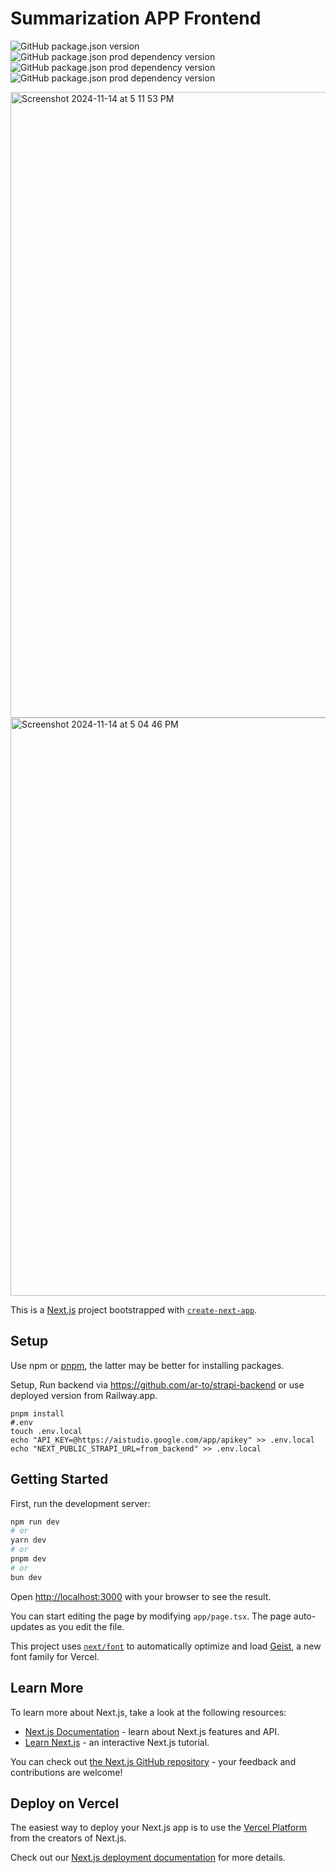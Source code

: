 # Summarization APP Frontend
![GitHub package.json version](https://img.shields.io/github/package-json/v/ar-to/strapi-backend)
![GitHub package.json prod dependency version](https://img.shields.io/github/package-json/dependency-version/ar-to/summarization-app-fe/next)
![GitHub package.json prod dependency version](https://img.shields.io/github/package-json/dependency-version/ar-to/summarization-app-fe/%40google%2Fgenerative-ai)
![GitHub package.json prod dependency version](https://img.shields.io/github/package-json/dependency-version/ar-to/summarization-app-fe/react)



<img width="1001" alt="Screenshot 2024-11-14 at 5 11 53 PM" src="https://github.com/user-attachments/assets/b318f0f8-6ae5-41fc-be86-e682cb6442b5">


<img width="925" alt="Screenshot 2024-11-14 at 5 04 46 PM" src="https://github.com/user-attachments/assets/6365b912-8d3a-4df0-a582-556f55a2c75d">


This is a [Next.js](https://nextjs.org) project bootstrapped with [`create-next-app`](https://nextjs.org/docs/app/api-reference/cli/create-next-app).

## Setup

Use npm or [pnpm](https://pnpm.io/cli/add), the latter may be better for installing packages.

Setup, Run backend via https://github.com/ar-to/strapi-backend or use deployed version from Railway.app.

```shell
pnpm install
#.env
touch .env.local
echo "API_KEY=@https://aistudio.google.com/app/apikey" >> .env.local
echo "NEXT_PUBLIC_STRAPI_URL=from_backend" >> .env.local
```

## Getting Started

First, run the development server:

```bash
npm run dev
# or
yarn dev
# or
pnpm dev
# or
bun dev
```

Open [http://localhost:3000](http://localhost:3000) with your browser to see the result.

You can start editing the page by modifying `app/page.tsx`. The page auto-updates as you edit the file.

This project uses [`next/font`](https://nextjs.org/docs/app/building-your-application/optimizing/fonts) to automatically optimize and load [Geist](https://vercel.com/font), a new font family for Vercel.

## Learn More

To learn more about Next.js, take a look at the following resources:

- [Next.js Documentation](https://nextjs.org/docs) - learn about Next.js features and API.
- [Learn Next.js](https://nextjs.org/learn) - an interactive Next.js tutorial.

You can check out [the Next.js GitHub repository](https://github.com/vercel/next.js) - your feedback and contributions are welcome!

## Deploy on Vercel

The easiest way to deploy your Next.js app is to use the [Vercel Platform](https://vercel.com/new?utm_medium=default-template&filter=next.js&utm_source=create-next-app&utm_campaign=create-next-app-readme) from the creators of Next.js.

Check out our [Next.js deployment documentation](https://nextjs.org/docs/app/building-your-application/deploying) for more details.
